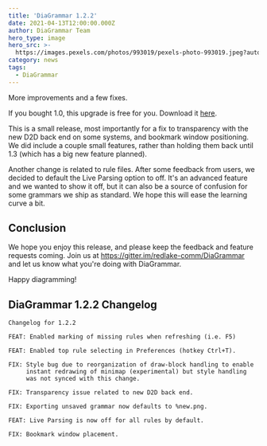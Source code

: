 ```yaml
---
title: 'DiaGrammar 1.2.2'
date: 2021-04-13T12:00:00.000Z
author: DiaGrammar Team
hero_type: image
hero_src: >-
  https://images.pexels.com/photos/993019/pexels-photo-993019.jpeg?auto=compress&cs=tinysrgb&h=650&w=940
category: news
tags:
  - DiaGrammar
---
```


More improvements and a few fixes.

If you bought 1.0, this upgrade is free for you. Download it
[here](https://www.redlake-tech.com/releases/DiaGrammar_v1.2.2.zip).

This is a small release, most importantly for a fix to transparency
with the new D2D back end on some systems, and bookmark window
positioning. We did include a couple small features, rather than
holding them back until 1.3 (which has a big new feature planned).

Another change is related to rule files. After some feedback from
users, we decided to default the Live Parsing option to off. It's 
an advanced feature and we wanted to show it off, but it can also
be a source of confusion for some grammars we ship as standard.
We hope this will ease the learning curve a bit.

## Conclusion

We hope you enjoy this release, and please keep the feedback and
feature requests coming. Join us at https://gitter.im/redlake-comm/DiaGrammar
and let us know what you're doing with DiaGrammar.

Happy diagramming!

## DiaGrammar 1.2.2 Changelog

```
Changelog for 1.2.2

FEAT: Enabled marking of missing rules when refreshing (i.e. F5)

FEAT: Enabled top rule selecting in Preferences (hotkey Ctrl+T).

FIX: Style bug due to reorganization of draw-block handling to enable
     instant redrawing of minimap (experimental) but style handling
     was not synced with this change. 

FIX: Transparency issue related to new D2D back end.

FIX: Exporting unsaved grammar now defaults to %new.png.

FEAT: Live Parsing is now off for all rules by default.

FIX: Bookmark window placement.

   
```

